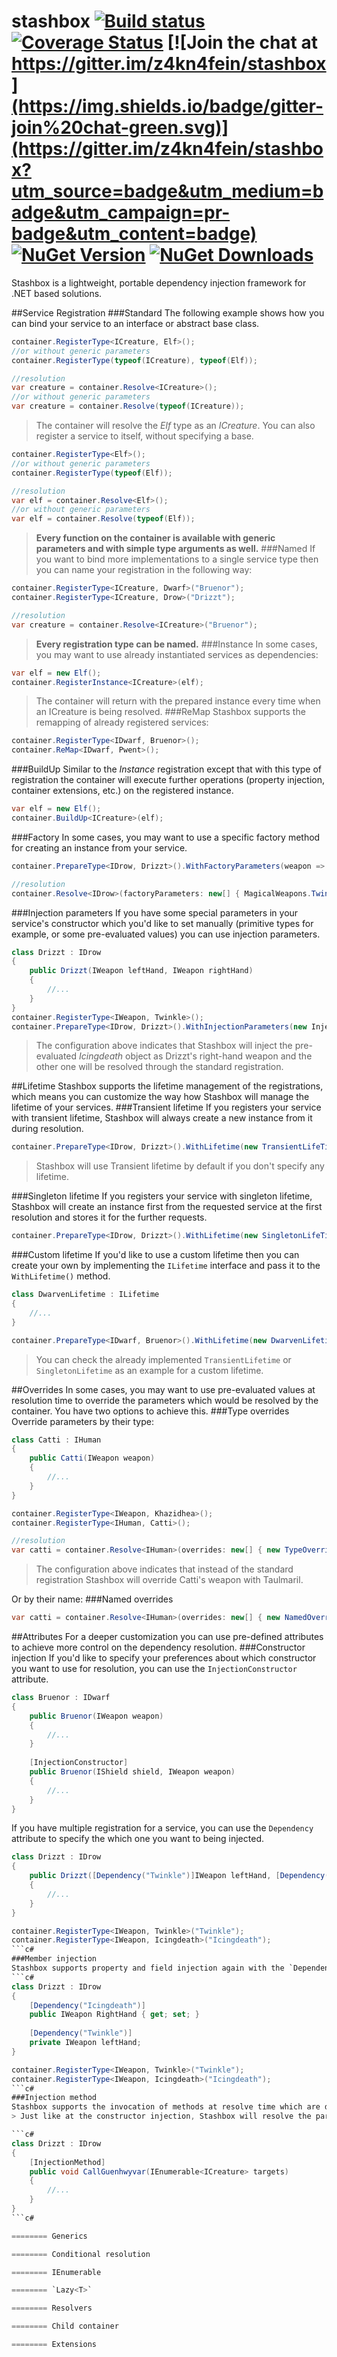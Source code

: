 # stashbox [![Build status](https://ci.appveyor.com/api/projects/status/0849ee6awjyxohei/branch/master?svg=true)](https://ci.appveyor.com/project/pcsajtai/stashbox/branch/master) [![Coverage Status](https://coveralls.io/repos/z4kn4fein/stashbox/badge.svg?branch=master&service=github)](https://coveralls.io/github/z4kn4fein/stashbox?branch=master) [![Join the chat at https://gitter.im/z4kn4fein/stashbox](https://img.shields.io/badge/gitter-join%20chat-green.svg)](https://gitter.im/z4kn4fein/stashbox?utm_source=badge&utm_medium=badge&utm_campaign=pr-badge&utm_content=badge) [![NuGet Version](http://img.shields.io/nuget/v/Stashbox.svg?style=flat)](https://www.nuget.org/packages/Stashbox/) [![NuGet Downloads](http://img.shields.io/nuget/dt/Stashbox.svg?style=flat)](https://www.nuget.org/packages/Stashbox/)
Stashbox is a lightweight, portable dependency injection framework for .NET based solutions.

##Service Registration
###Standard
The following example shows how you can bind your service to an interface or abstract base class.
```c#
container.RegisterType<ICreature, Elf>();
//or without generic parameters
container.RegisterType(typeof(ICreature), typeof(Elf));

//resolution
var creature = container.Resolve<ICreature>();
//or without generic parameters
var creature = container.Resolve(typeof(ICreature));
```
> The container will resolve the *Elf* type as an *ICreature*.
You can also register a service to itself, without specifying a base.
```c#
container.RegisterType<Elf>();
//or without generic parameters
container.RegisterType(typeof(Elf));

//resolution
var elf = container.Resolve<Elf>();
//or without generic parameters
var elf = container.Resolve(typeof(Elf));
```
> **Every function on the container is available with generic parameters and with simple type arguments as well.**
###Named
If you want to bind more implementations to a single service type then you can name your registration in the following way:
```c#
container.RegisterType<ICreature, Dwarf>("Bruenor");
container.RegisterType<ICreature, Drow>("Drizzt");

//resolution
var creature = container.Resolve<ICreature>("Bruenor");
```
> **Every registration type can be named.**
###Instance
In some cases, you may want to use already instantiated services as dependencies:
```c#
var elf = new Elf();
container.RegisterInstance<ICreature>(elf);
```
> The container will return with the prepared instance every time when an ICreature is being resolved.
###ReMap
Stashbox supports the remapping of already registered services:
```c#
container.RegisterType<IDwarf, Bruenor>();
container.ReMap<IDwarf, Pwent>();
```
###BuildUp
Similar to the *Instance* registration except that with this type of registration the container will execute further operations (property injection, container extensions, etc.) on the registered instance.
```c#
var elf = new Elf();
container.BuildUp<ICreature>(elf);
```
###Factory
In some cases, you may want to use a specific factory method for creating an instance from your service. 
```c#
container.PrepareType<IDrow, Drizzt>().WithFactoryParameters(weapon => new Drizzt(weapon)).Register();

//resolution
container.Resolve<IDrow>(factoryParameters: new[] { MagicalWeapons.Twinkle });
```
###Injection parameters
If you have some special parameters in your service's constructor which you'd like to set manually (primitive types for example, or some pre-evaluated values) you can use injection parameters.
```c#
class Drizzt : IDrow
{
	public Drizzt(IWeapon leftHand, IWeapon rightHand)
	{
		//...
	}
}
container.RegisterType<IWeapon, Twinkle>();
container.PrepareType<IDrow, Drizzt>().WithInjectionParameters(new InjectionParameter { Value = new Icingdeath(), Name = "rightHand" }).Register();
```
> The configuration above indicates that Stashbox will inject the pre-evaluated *Icingdeath* object as Drizzt's right-hand weapon and the other one will be resolved through the standard registration.

##Lifetime
Stashbox supports the lifetime management of the registrations, which means you can customize the way how Stashbox will manage the lifetime of your services.
###Transient lifetime
If you registers your service with transient lifetime, Stashbox will always create a new instance from it during resolution.
```c#
container.PrepareType<IDrow, Drizzt>().WithLifetime(new TransientLifeTime()).Register();
```
> Stashbox will use Transient lifetime by default if you don't specify any lifetime.

###Singleton lifetime
If you registers your service with singleton lifetime, Stashbox will create an instance first from the requested service at the first resolution and stores it for the further requests.
```c#
container.PrepareType<IDrow, Drizzt>().WithLifetime(new SingletonLifeTime()).Register();
```
###Custom lifetime
If you'd like to use a custom lifetime then you can create your own by implementing the `ILifetime` interface and pass it to the `WithLifetime()` method.
```c#
class DwarvenLifetime : ILifetime
{
	//...
}

container.PrepareType<IDwarf, Bruenor>().WithLifetime(new DwarvenLifetime()).Register();
```
> You can check the already implemented `TransientLifetime` or `SingletonLifetime` as an example for a custom lifetime.

##Overrides
In some cases, you may want to use pre-evaluated values at resolution time to override the parameters which would be resolved by the container. You have two options to achieve this.
###Type overrides
Override parameters by their type:
```c#
class Catti : IHuman
{
	public Catti(IWeapon weapon)
	{
		//...
	}
}

container.RegisterType<IWeapon, Khazidhea>();
container.RegisterType<IHuman, Catti>();

//resolution
var catti = container.Resolve<IHuman>(overrides: new[] { new TypeOverride(typeof(IWeapon), new Taulmaril()) });
```
> The configuration above indicates that instead of the standard registration Stashbox will override Catti's weapon with Taulmaril.  

Or by their name:
###Named overrides
```c#
var catti = container.Resolve<IHuman>(overrides: new[] { new NamedOverride("weapon", new Taulmaril()) });
```

##Attributes
For a deeper customization you can use pre-defined attributes to achieve more control on the dependency resolution.
###Constructor injection
If you'd like to specify your preferences about which constructor you want to use for resolution, you can use the `InjectionConstructor` attribute.
```c#
class Bruenor : IDwarf
{
	public Bruenor(IWeapon weapon)
	{ 
		//...
	}
	
	[InjectionConstructor]
	public Bruenor(IShield shield, IWeapon weapon)
	{
		//...
	}
}
```
If you have multiple registration for a service, you can use the `Dependency` attribute to specify the which one you want to being injected.
```c#
class Drizzt : IDrow
{
	public Drizzt([Dependency("Twinkle")]IWeapon leftHand, [Dependency("Icingdeath")]IWeapon rightHand)
	{
		//...
	}
}

container.RegisterType<IWeapon, Twinkle>("Twinkle");
container.RegisterType<IWeapon, Icingdeath>("Icingdeath");
```c#
###Member injection
Stashbox supports property and field injection again with the `Dependency` attribute.
```c#
class Drizzt : IDrow
{
	[Dependency("Icingdeath")]
	public IWeapon RightHand { get; set; }
	
	[Dependency("Twinkle")]
	private IWeapon leftHand;
}

container.RegisterType<IWeapon, Twinkle>("Twinkle");
container.RegisterType<IWeapon, Icingdeath>("Icingdeath");
```c#
###Injection method
Stashbox supports the invocation of methods at resolve time which are decorated with the `InjectionMethod` attribute.
> Just like at the constructor injection, Stashbox will resolve the parameters of the injection method and the `Dependency` attribute can be used as well.

```c#
class Drizzt : IDrow
{
	[InjectionMethod]
	public void CallGuenhwyvar(IEnumerable<ICreature> targets)
	{
		//...
	}
}
```c#

======== Generics

======== Conditional resolution

======== IEnumerable

======== `Lazy<T>`

======== Resolvers

======== Child container

======== Extensions
